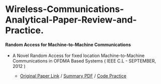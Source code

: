 # Wireless-Communications-Analytical-Paper-Review-and-Practice.

#### Random Access for Machine-to-Machine Communications

* A Novel Random Access for fixed location Machine-to-Machine Communications in OFDMA Based Systems ( IEEE C.L - SEPTEMBER, 2012 )
  
  * [Original Paper Link](https://ieeexplore.ieee.org/document/6249701) / [Summary PDF](/Lecture_Notes/A_Novel_Random_Access.pdf) / [Code Practice](/Practice_Codes/Random_Access.m)   
